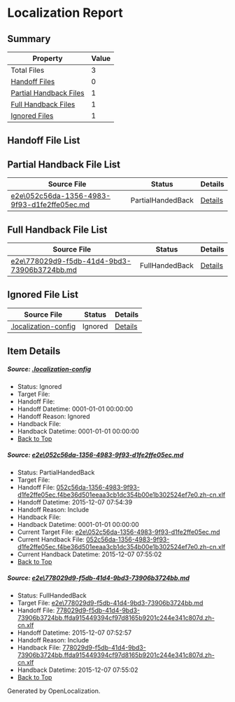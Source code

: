 # <a name='report-top'></a> Localization Report

## Summary
 Property | Value 
 -------- | ----- 
 Total Files | 3
[ Handoff Files ](#handoff-list)| 0
[ Partial Handback Files ](#partial-handback-list)| 1
[ Full Handback Files ](#full-handback-list)| 1
[ Ignored Files ](#ignored-list)| 1

## <a name='handoff-list'></a> Handoff File List

## <a name='partial-handback-list'></a> Partial Handback File List
 Source File | Status | Details 
 ----------- | ------ | ------- 
 [e2e\052c56da-1356-4983-9f93-d1fe2ffe05ec.md](https://github.com/OpenLocalizationTest/oltest/blob/b1d18acdcab9ce206b4def5380c14e2b07490951/e2e/052c56da-1356-4983-9f93-d1fe2ffe05ec.md) | PartialHandedBack | [Details](#789e1ff2b4f8374df3defc90b3989a1521128dee1)

## <a name='handback-list'></a> Full Handback File List
 Source File | Status | Details 
 ----------- | ------ | ------- 
 [e2e\778029d9-f5db-41d4-9bd3-73906b3724bb.md](https://github.com/OpenLocalizationTest/oltest/blob/403acc2d1271940dea7b892760d66dda7ed220fd/e2e/778029d9-f5db-41d4-9bd3-73906b3724bb.md) | FullHandedBack | [Details](#2b018b8ebe3988b23be6419a58b9b8a7160fd04f2)

## <a name='ignored-list'></a> Ignored File List
 Source File | Status | Details 
 ----------- | ------ | ------- 
 [.localization-config](https://github.com/OpenLocalizationTest/oltest/blob/b1d18acdcab9ce206b4def5380c14e2b07490951/.localization-config) | Ignored | [Details](#048a0e657b81f2e30d1cbef1ba533f0de3ca11c40)

## Item Details
##### <a name='048a0e657b81f2e30d1cbef1ba533f0de3ca11c40'></a> Source: [.localization-config](https://github.com/OpenLocalizationTest/oltest/blob/b1d18acdcab9ce206b4def5380c14e2b07490951/.localization-config)
* Status: Ignored
* Target File: 
* Handoff File: 
* Handoff Datetime: 0001-01-01 00:00:00
* Handoff Reason: Ignored
* Handback File: 
* Handback Datetime: 0001-01-01 00:00:00
* [Back to Top](#report-top)

##### <a name='789e1ff2b4f8374df3defc90b3989a1521128dee1'></a> Source: [e2e\052c56da-1356-4983-9f93-d1fe2ffe05ec.md](https://github.com/OpenLocalizationTest/oltest/blob/b1d18acdcab9ce206b4def5380c14e2b07490951/e2e/052c56da-1356-4983-9f93-d1fe2ffe05ec.md)
* Status: PartialHandedBack
* Target File: 
* Handoff File: [052c56da-1356-4983-9f93-d1fe2ffe05ec.f4be36d501eeaa3cb1dc354b00e1b302524ef7e0.zh-cn.xlf](https://github.com/OpenLocalizationTestOrg/olhandoff/blob/b4fcd1a6d1051d638aa372a6fdd053ec8de11ff0/ol-handoff/OpenLocalizationTestOrg/oltest.zh-cn/yanz/052c56da-1356-4983-9f93-d1fe2ffe05ec.f4be36d501eeaa3cb1dc354b00e1b302524ef7e0.zh-cn.xlf)
* Handoff Datetime: 2015-12-07 07:54:39
* Handoff Reason: Include
* Handback File: 
* Handback Datetime: 0001-01-01 00:00:00
* Current Target File: [e2e\052c56da-1356-4983-9f93-d1fe2ffe05ec.md](https://github.com/OpenLocalizationTestOrg/oltest.zh-cn/blob/360b76f56216bdc44a3a3f1aa8c3113642935628/e2e/052c56da-1356-4983-9f93-d1fe2ffe05ec.md)
* Current Handback File: [052c56da-1356-4983-9f93-d1fe2ffe05ec.f4be36d501eeaa3cb1dc354b00e1b302524ef7e0.zh-cn.xlf](https://github.com/OpenLocalizationTestOrg/olhandback/blob/5e1d79aa0cde2f9afc601451ec663abfde0f32b9/ol-handback/OpenLocalizationTestOrg/oltest.zh-cn/yanz/052c56da-1356-4983-9f93-d1fe2ffe05ec.f4be36d501eeaa3cb1dc354b00e1b302524ef7e0.zh-cn.xlf)
* Current Handback Datetime: 2015-12-07 07:55:02
* [Back to Top](#report-top)

##### <a name='2b018b8ebe3988b23be6419a58b9b8a7160fd04f2'></a> Source: [e2e\778029d9-f5db-41d4-9bd3-73906b3724bb.md](https://github.com/OpenLocalizationTest/oltest/blob/403acc2d1271940dea7b892760d66dda7ed220fd/e2e/778029d9-f5db-41d4-9bd3-73906b3724bb.md)
* Status: FullHandedBack
* Target File: [e2e\778029d9-f5db-41d4-9bd3-73906b3724bb.md](https://github.com/OpenLocalizationTestOrg/oltest.zh-cn/blob/360b76f56216bdc44a3a3f1aa8c3113642935628/e2e/778029d9-f5db-41d4-9bd3-73906b3724bb.md)
* Handoff File: [778029d9-f5db-41d4-9bd3-73906b3724bb.ffda915449394cf97d8165b9201c244e341c807d.zh-cn.xlf](https://github.com/OpenLocalizationTestOrg/olhandoff/blob/17b7e991d7162f50e7c29cc8befe15dfb455a9ea/ol-handoff/OpenLocalizationTestOrg/oltest.zh-cn/yanz/778029d9-f5db-41d4-9bd3-73906b3724bb.ffda915449394cf97d8165b9201c244e341c807d.zh-cn.xlf)
* Handoff Datetime: 2015-12-07 07:52:57
* Handoff Reason: Include
* Handback File: [778029d9-f5db-41d4-9bd3-73906b3724bb.ffda915449394cf97d8165b9201c244e341c807d.zh-cn.xlf](https://github.com/OpenLocalizationTestOrg/olhandback/blob/5e1d79aa0cde2f9afc601451ec663abfde0f32b9/ol-handback/OpenLocalizationTestOrg/oltest.zh-cn/yanz/778029d9-f5db-41d4-9bd3-73906b3724bb.ffda915449394cf97d8165b9201c244e341c807d.zh-cn.xlf)
* Handback Datetime: 2015-12-07 07:55:02
* [Back to Top](#report-top)


Generated by OpenLocalization.
